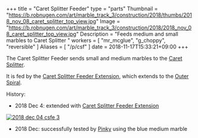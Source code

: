 +++
title = "Caret Splitter Feeder"
type = "parts"
Thumbnail = "https://b.robnugen.com/art/marble_track_3/construction/2018/thumbs/2018_nov_08_caret_splitter_top_view.jpg"
Image = "https://b.robnugen.com/art/marble_track_3/construction/2018/2018_nov_08_caret_splitter_top_view.jpg"
Description = "Feeds medium and small marbles to Caret Splitter "
workers = [
    "mr_mcglue",
    "g_choppy",
    "reversible"
]
Aliases = [
    "/p/csf"
]
date = 2018-11-17T15:33:21+09:00
+++

The Caret Splitter Feeder sends small and medium marbles to the
[Caret Splitter](/parts/caret-splitter/).

It is fed by the
[Caret Splitter Feeder Extension](/parts/caret_splitter_feeder_extension/),
which extends to the [Outer Spiral](/parts/outer_spiral/).

History:

* 2018 Dec 4: extended with [Caret Splitter Feeder Extension](/parts/caret_splitter_feeder_extension/)

[![2018 dec 04 csfe 3](//b.robnugen.com/art/marble_track_3/track/parts/thumbs/2018_dec_04_csfe_3.jpg)](//b.robnugen.com/art/marble_track_3/track/parts/2018_dec_04_csfe_3.jpg)

* 2018 Dec: successfully tested by [Pinky](/workers/pinky/) using the blue medium marble
